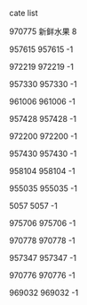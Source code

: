cate list

970775 新鲜水果 8

957615 957615 -1

972219 972219 -1

957330 957330 -1

961006 961006 -1

957428 957428 -1

972200 972200 -1

957430 957430 -1

958104 958104 -1

955035 955035 -1

5057 5057 -1

975706 975706 -1

970778 970778 -1

957347 957347 -1

970776 970776 -1

969032 969032 -1

